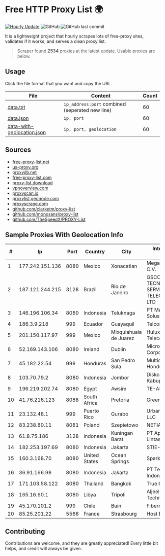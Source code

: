 
# Free HTTP Proxy List 🌍

[![Hourly Update](https://github.com/mertguvencli/http-proxy-list/actions/workflows/main.yml/badge.svg?branch=main)](https://github.com/mertguvencli/http-proxy-list/actions/workflows/main.yml)
![GitHub](https://img.shields.io/github/license/mertguvencli/http-proxy-list)
![GitHub last commit](https://img.shields.io/github/last-commit/mertguvencli/http-proxy-list)

It is a lightweight project that hourly scrapes lots of free-proxy sites, validates if it works, and serves a clean proxy list.


> Scraper found **2534** proxies at the latest update. Usable proxies are below.

## Usage

Click the file format that you want and copy the URL.


|File|Content|Count|
|----|-------|-----|
|[data.txt](https://raw.githubusercontent.com/mertguvencli/http-proxy-list/main/proxy-list/data.txt)|`ip_address:port` combined (seperated new line)|60|
|[data.json](https://raw.githubusercontent.com/mertguvencli/http-proxy-list/main/proxy-list/data.json)|`ip, port`|60|
|[data-with-geolocation.json](https://raw.githubusercontent.com/mertguvencli/http-proxy-list/main/proxy-list/data-with-geolocation.json)|`ip, port, geolocation`|60|

## Sources

* [free-proxy-list.net](https://free-proxy-list.net)
* [us-proxy.org](https://www.us-proxy.org)
* [proxydb.net](http://proxydb.net)
* [free-proxy-list.com](https://free-proxy-list.com/?page=&port=&type%5B%5D=http&type%5B%5D=https&up_time=0&search=Search)
* [proxy-list.download](https://www.proxy-list.download/HTTP)
* [vpnoverview.com](https://vpnoverview.com/privacy/anonymous-browsing/free-proxy-servers)
* [proxyscan.io](https://www.proxyscan.io)
* [proxylist.geonode.com](https://proxylist.geonode.com/api/proxy-list?limit=300&page=1&sort_by=lastChecked&sort_type=desc&protocols=http,https)
* [proxyscrape.com](https://api.proxyscrape.com/v2/?request=displayproxies&protocol=http&timeout=10000&country=all&ssl=all&anonymity=all)
* [github.com/clarketm/proxy-list](https://raw.githubusercontent.com/clarketm/proxy-list/master/proxy-list-raw.txt)
* [github.com/monosans/proxy-list](https://raw.githubusercontent.com/monosans/proxy-list/main/proxies/http.txt)
* [github.com/TheSpeedX/PROXY-List](https://raw.githubusercontent.com/TheSpeedX/PROXY-List/master/http.txt)


## Sample Proxies With Geolocation Info

|#|Ip|Port|Country|City|Internet Service Provider|
|-|--|----|-------|----|-------------------------|
|1|177.242.151.136|8080|Mexico|Xonacatlan|Mega Cable, S.A. de C.V.|
|2|187.121.244.215|3128|Brazil|Rio de Janeiro|GSCOM TECNOLOGIA E SERVIÔOS EM TELECOMUNICAÔÔO LTD|
|3|146.196.106.34|8080|Indonesia|Teluknaga|PT Maxindo Mitra Solusi|
|4|186.3.9.218|999|Ecuador|Guayaquil|Telconet S.A|
|5|201.150.117.97|999|Mexico|Mixquiahuala de Juarez|Hulux Telecomunicaciones|
|6|52.169.143.106|8080|Ireland|Dublin|Microsoft Corporation|
|7|45.182.22.54|999|Honduras|San Pedro Sula|Multicable De Honduras|
|8|103.70.79.2|8080|Indonesia|Jombor|Diskominfo Kabupaten Sukoharjo|
|9|196.219.202.74|8080|Egypt|Awsim|TE-AS|
|10|41.76.216.123|8088|South Africa|Pretoria|Green Flash Trading|
|11|23.132.48.1|999|Puerto Rico|Gurabo|Urban Wifi Networks LLC|
|12|83.238.80.11|8081|Poland|Szepietowo|NETIA|
|13|61.8.75.186|3128|Indonesia|Kuningan Barat|PT Aplikanusa Lintasarta|
|14|182.253.197.69|8080|Indonesia|Jakarta|STIE-BPD|
|15|160.3.168.70|8080|United States|Ocean Springs|Sparklight|
|16|36.91.166.98|8080|Indonesia|Jakarta|PT Telekomunikasi Indonesia|
|17|171.103.58.122|8080|Thailand|Bangkok|True Internet Co., Ltd.|
|18|165.16.60.1|8080|Libya|Tripoli|Aljeel Aljadeed For Technology|
|19|45.170.101.2|999|Chile|Buin|Fibernet SPA|
|20|85.25.201.22|5566|France|Strasbourg|Host Europe GmbH|



## Contributing

Contributions are welcome, and they are greatly appreciated! Every
little bit helps, and credit will always be given.

